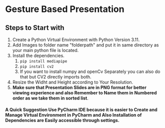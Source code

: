 # Gesture Based Presentation
## Steps to Start with
1. Create a Python Virtual Environment with Python Version 3.11.
2. Add Images to folder name "folderpath" and put it in same directory as your main python file is located.
3. Install the dependencies.
     1. `pip install mediapipe`
     2. `pip install cv2`
     3. If you want to install numpy and openCv Separately you can also do that but CV2 directly imports both.
4. Resize the Widht and Height according to Your Resolution.
5. **Make sure that Presentation Slides are in PNG format for better viewing experience and also Remember to Name them in Numbered order as we take them in sorted list**.
#### A Quick Suggestion Use PyCharm IDE because it is easier to Create and Manage Virtual Environment in PyCharm and Also Installation of Dependencies are Easily accessible through settings.
   
